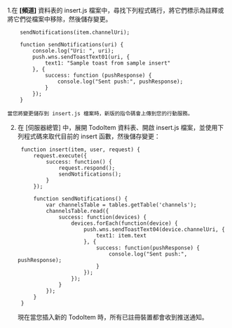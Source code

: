 1.在 **[頻道]** 資料表的 insert.js 檔案中，尋找下列程式碼行，將它們標示為註釋或將它們從檔案中移除，然後儲存變更。

		sendNotifications(item.channelUri);

		function sendNotifications(uri) {
		    console.log("Uri: ", uri);
		    push.wns.sendToastText01(uri, {
		        text1: "Sample toast from sample insert"
		    }, {
		        success: function (pushResponse) {
		            console.log("Sent push:", pushResponse);
		        }
		    });
		}
		
	當您將變更儲存到 insert.js 檔案時，新版的指令碼會上傳到您的行動服務。

2. 在 [伺服器總管] 中，展開 TodoItem 資料表、開啟 insert.js 檔案，並使用下列程式碼來取代目前的 insert 函數，然後儲存變更： 

		function insert(item, user, request) {
			request.execute({
				success: function() {
					request.respond();
					sendNotifications();
				}
			});
		
			function sendNotifications() {
				var channelsTable = tables.getTable('channels');
				channelsTable.read({
					success: function(devices) {
						devices.forEach(function(device) {
							push.wns.sendToastText04(device.channelUri, {
								text1: item.text
							}, {
								success: function(pushResponse) {
									console.log("Sent push:", pushResponse);
								}
							});
						});
					}
				});
			}
		}
		
	現在當您插入新的 TodoItem 時，所有已註冊裝置都會收到推送通知。
<!--HONumber=42-->
